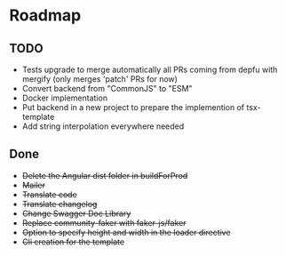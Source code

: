 # Roadmap

## TODO

* Tests upgrade to merge automatically all PRs coming from depfu with mergify (only merges 'patch' PRs for now)
* Convert backend from "CommonJS" to "ESM"
* Docker implementation
* Put backend in a new project to prepare the implemention of tsx-template
* Add string interpolation everywhere needed

## Done

* ~~Delete the Angular dist folder in buildForProd~~
* ~~Mailer~~
* ~~Translate code~~
* ~~Translate changelog~~
* ~~Change Swagger Doc Library~~
* ~~Replace community-faker with faker-js/faker~~
* ~~Option to specify height and width in the loader directive~~
* ~~Cli creation for the template~~
